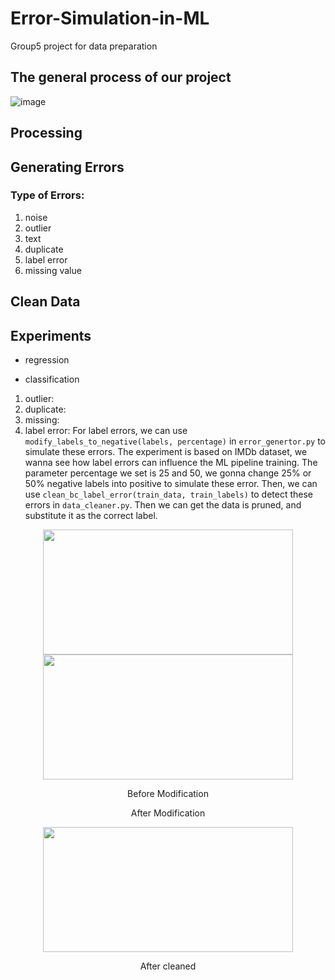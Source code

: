 # Error-Simulation-in-ML
Group5 project for data preparation
## The general process of our project 
![image](https://github.com/calvinhaooo/Error-Simulation-in-ML/assets/145265103/968f96a2-f8e9-4fd1-a071-318abfe7beda)

## Processing

## Generating Errors
### Type of Errors:
1. noise
2. outlier
3. text
4. duplicate
5. label error
6. missing value


## Clean Data

## Experiments
* regression


* classification
1. outlier:
2. duplicate: 
3. missing: 
4. label error:
   For label errors, we can use `modify_labels_to_negative(labels, percentage)` in `error_genertor.py` to simulate these errors. The experiment is based on IMDb dataset, we wanna see how label errors can influence the ML pipeline training. The parameter percentage we set is 25 and 50, we gonna change 25% or 50% negative labels into positive to simulate these error. Then, we can use `clean_bc_label_error(train_data, train_labels)` to detect these errors in `data_cleaner.py`. Then we can get the data is pruned, and substitute it as the correct label.

<center class="half">
   <img src="https://github.com/calvinhaooo/Error-Simulation-in-ML/assets/145265103/def394a3-b256-4994-8a13-f28ca7031341" width="400" height="200">

   <img src="https://github.com/calvinhaooo/Error-Simulation-in-ML/assets/145265103/8382f130-93fd-4326-931a-bd2a4e3af27b" width="400" height="200">
   <p>Before Modification</p>
   <p>After Modification</p>
</center>
<center>
   <img src="https://github.com/calvinhaooo/Error-Simulation-in-ML/assets/145265103/e6ce9689-1c1c-40d4-b8d0-af922c4f2586" width="400" height="200">
   <p>After cleaned</p>
</center>










[//]: # (# without bra size)

[//]: # (# AUC Score: 0.8514183711474294)

[//]: # (# Accuracy: 0.7881227981882235)

[//]: # (# Precision: 0.7380110362275406)

[//]: # (# Recall: 0.6226882933203429)

[//]: # (# F1 Score: 0.6628743242436715)

[//]: # (# Confusion Matrix:)

[//]: # (# [[8924  321  288])

[//]: # (#  [1105  968  135])

[//]: # (#  [ 977  121 1070]])

[//]: # ()
[//]: # (# cleaned data)

[//]: # (# AUC Score: 0.8518708069803583)

[//]: # (# Accuracy: 0.7859302995391705)

[//]: # (# Precision: 0.7237415956573389)

[//]: # (# Recall: 0.6371173298094482)

[//]: # (# F1 Score: 0.6692058156810673)

[//]: # (# Confusion Matrix:)

[//]: # (# [[8731  350  392])

[//]: # (#  [1044  990  181])

[//]: # (#  [ 882  124 1194]])

[//]: # ()
[//]: # (# add outlier bra size)

[//]: # (# AUC Score: 0.8511242361643943)

[//]: # (# Accuracy: 0.7862183179723502)

[//]: # (# Precision: 0.7265108824576934)

[//]: # (# Recall: 0.6347286331629108)

[//]: # (# F1 Score: 0.6677928386486712)

[//]: # (# Confusion Matrix:)

[//]: # (# [[8757  323  393])

[//]: # (#  [1074  961  180])

[//]: # (#  [ 880  119 1201]])

[//]: # ()
[//]: # (# log, only text)

[//]: # (# AUC Score: 0.8298759894064216)

[//]: # (# Accuracy: 0.7758496023138105)

[//]: # (# Precision: 0.6936738196258047)

[//]: # (# Recall: 0.6172401446556065)

[//]: # (# F1 Score: 0.6465030296115503)

[//]: # (# Confusion Matrix:)

[//]: # (# [[9608  490  431])

[//]: # (#  [1164 1052  195])

[//]: # (#  [ 965  165 1143]])

[//]: # ()
[//]: # (# AUC Score: 0.8460666033583649)

[//]: # (# Accuracy: 0.7785858294930875)

[//]: # (# Precision: 0.7076563476990462)

[//]: # (# Recall: 0.6382360424106194)

[//]: # (# F1 Score: 0.6658485754518694)

[//]: # (# Confusion Matrix:)

[//]: # (# [[8588  473  412])

[//]: # (#  [ 998 1050  167])

[//]: # (#  [ 890  135 1175]])
